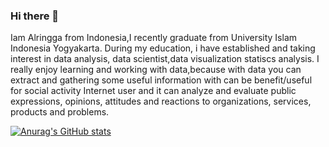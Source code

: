 ### Hi there 👋

Iam Alringga from Indonesia,I recently graduate from University Islam Indonesia Yogyakarta. During my education, i have established and taking interest in data
analysis, data scientist,data visualization statiscs analysis. I really enjoy learning and working with data,because with data you can extract and gathering some useful information with can be benefit/useful for social activity Internet user and  it can analyze and evaluate public expressions, opinions, attitudes and reactions to organizations, services, products and problems.

[![Anurag's GitHub stats](https://github-readme-stats.vercel.app/api?username=ringga12)](https://github.com/anuraghazra/github-readme-stats)
